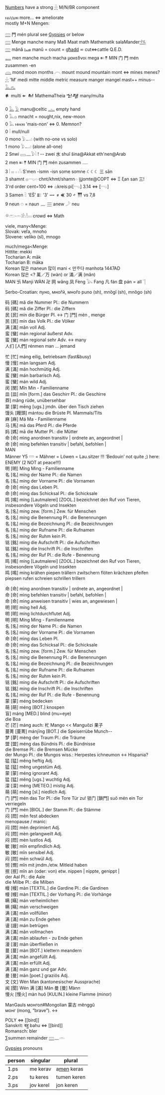 [Numbers](Numbers) have a strong [𓏶](𓏶) M/N/BR component  

ⲙⲁⲗⲗⲟⲛ more… ⇔ ameliorate  
mostly M+N Mengen:  

[𓏠](𓏠) 門 mén plural see [Gypsies](Gypsies) or below  
[𓏠](𓏠)  Menge manche many Maß Maat math Mathematik salaMander[𓆈](𓆈)  
[𓏠](𓏠)  mânâ ܡܢܐ‎  manû = count = [għadd](cut) ⋍ cut⇔cattle Q.E.D.  
[𓉻](𓉻) men manche much macha μακεδνοι mega 𒋰𒈫 MIN 门 門 mén zusammen -en  
[𓇺](𓇺) mond moon months 𓇹 mount mound mountain mont  ⇔ mines menes?  
[𓏶](𓏶) 'M' medi mitte middle metric measure manger mangel mast++ minus-- [𓅓](𓅓)[𓃺](𓃺)  
𒀭 multi 𒄬 𒈹 MathemaTheia  𒈠𒆷 many/multa  

0 [𓅓](𓅓) [𓅱](𓅱) manu@celtic [𓂜](𓂜) empty hand  
0 𓅓𓐍 mnacht = nought,nix, new-moon  
0 𓅓 ⲙⲙⲟⲛ 'mais-non' ⇔ 0. Memnon?  
0 𓎫 mull/null  
0 mono 𓅱𓂝 (with no-one vs solo)  
1 mono 𓅱𓂝 (alone all-one)  
2 Snwi 𓈙𓈖𓅱𓇋 ! -- zwei 水 shuǐ šina@Akkat eth'nen@Arab  
2 men 𒋰𒈫 MIN 门 門 mén zusammen 𓊃  
3 𓏪 𓏤𓏤𓏤 𓏼 𓏨 S'men -ismn -isn some somne ☾☾☾ 三 sān  
3 shamnt 𓐍𓂸𓏏 chnt/khmt/shamn𓏏 Ϣomte@COPT ⇔ Ξ ξan san 三!  
3'rd order cent=100 ⇔ 𓐍kreis:pi[𓂸] 3.14 ⇔ [𓂸]  
3 Samen 𓇡 'EŠ' 𒀼 '3' 𒐁 ≠ 𒌍 30 𒑋 𒐗 vs 7,8  
9 neun 𓇸 = naun 𓈖 𓈗 anew 𓌳 neu  

𓋬𓂧𓏛𓀀𓁐𓏥 crowd ⇔ Math  

viele, many<Menge:  
Slovak: veľa, mnoho  
Slovene: veliko (sl), mnogo  

much/mega<Menge:  
Hittite: mekki  
Tocharian A: māk  
Tocharian B: māka  
Korean 많은 maneun 많이 mani < 만ᄒᆞ다 manhota 1447AD  
Korean 많은 <? 萬／万 (wàn) or 滿／满 (mǎn)  
MAN 卐 Manji WÀN 卍 网 wǎng 凤 Fèng 𓅂 Fang 凡 fán 盘 pán = all 𓊹  



Serbo-Croatian: пуно, мно̏гӣ, мно̏го  puno (sh), mnȍgī (sh), mnȍgo (sh)  


码 [碼] mǎ	 	 	die Nummer  Pl.: die Nummern  
码 [碼] mǎ	 	 	die Ziffer  Pl.: die Ziffern  
民 [民] mín		 	die Bürger Pl.	↔ 门 [門] mén , menge  
民 [民] mín	 	 	das Volk  Pl.: die Völker  
满 [滿] mǎn	 	 	voll  Adj.  
蛮 [蠻] mán   regional		 	äußerst  Adv.  
蛮 [蠻] mán   regional		 	sehr  Adv.	↔ many  
人们 [人們] rénmen		 	man ...  jemand  

忙 [忙] máng	 	 	eilig, betriebsam (fast&busy)  
慢 [慢] màn	 	 	langsam  Adj.  
满 [滿] mǎn	 	 	hochmütig  Adj.  
蛮 [蠻] mán	 	 	barbarisch  Adj.  
蛮 [蠻] mán	 	 	wild  Adj.  
闵 [閔] Mǐn		 	Min   - Familienname  
皿 [皿] mǐn [form.]	 	 	das Geschirr  Pl.: die Geschirre  
莽] mǎng	 	 	rüde, unübersehbar  
蒙 [蒙] mēng [ugs.]		 	jmdn. über den Tisch ziehen  
馒头 [饅頭] mántou die Brüste Pl. Mammals/Tits  
麻 [麻] Má		 	Ma   - Familienname  
马 [馬] mǎ	 	 	das Pferd  Pl.: die Pferde  
妈 [媽] mā	 	 	die Mutter  Pl.: die Mütter  
命 [命] mìng	 	 	anordnen  transitiv  | ordnete an, angeordnet |  
命 [命] mìng	 	 	befehlen  transitiv  | befahl, befohlen |  
MAN  
Männer Y5  𓏠 = Mähner = Löwen = Lau.sitzer !!!  ‘Bedouin’ not quite ;) here: ENEMY (2 NOT at peace!!!)  
明 [明] Míng		 	Ming   - Familienname  
名 [名] míng	 	 	der Name  Pl.: die Namen  
名 [名] míng	 	 	der Vorname  Pl.: die Vornamen  
命 [命] mìng	 	 	das Leben  Pl.  
命 [命] mìng	 	 	das Schicksal  Pl.: die Schicksale  
鸣 [鳴] míng [Lautmalerei] [ZOOL.]			bezeichnet den Ruf von Tieren, insbesondere Vögeln und Insekten  
名 [名] míng  zew. [form.]			Zew. für Menschen  
名 [名] míng	 	 	die Benennung  Pl.: die Benennungen  
名 [名] míng	 	 	die Bezeichnung  Pl.: die Bezeichnungen  
名 [名] míng	 	 	der Rufname  Pl.: die Rufnamen  
名 [名] míng	 	 	der Ruhm  kein Pl.  
铭 [銘] míng	 	 	die Aufschrift  Pl.: die Aufschriften  
铭 [銘] míng	 	 	die Inschrift  Pl.: die Inschriften  
名 [名] míng	 	 	der Ruf  Pl.: die Rufe   - Benennung  
鸣 [鳴] míng [Lautmalerei] [ZOOL.]			bezeichnet den Ruf von Tieren, insbesondere Vögeln und Insekten  
鸣 [鳴] míng krähen piepen trällern zwitschern flöten krächzen pfeifen piepsen rufen schreien schrillen trillern  

命 [命] mìng	 	 	anordnen  transitiv  | ordnete an, angeordnet |  
命 [命] mìng	 	 	befehlen  transitiv  | befahl, befohlen |  
命 [命] mìng	 	 	anweisen  transitiv  | wies an, angewiesen |  
明 [明] míng	 	 	hell  Adj.  
明 [明] míng	 	 	lichtdurchflutet  Adj.  
明 [明] Míng		 	Ming   - Familienname  
名 [名] míng	 	 	der Name  Pl.: die Namen  
名 [名] míng	 	 	der Vorname  Pl.: die Vornamen  
命 [命] mìng	 	 	das Leben  Pl.  
命 [命] mìng	 	 	das Schicksal  Pl.: die Schicksale  
名 [名] míng  zew. [form.]			Zew. für Menschen  
名 [名] míng	 	 	die Benennung  Pl.: die Benennungen  
名 [名] míng	 	 	die Bezeichnung  Pl.: die Bezeichnungen  
名 [名] míng	 	 	der Rufname  Pl.: die Rufnamen  
名 [名] míng	 	 	der Ruhm  kein Pl.  
铭 [銘] míng	 	 	die Aufschrift  Pl.: die Aufschriften  
铭 [銘] míng	 	 	die Inschrift  Pl.: die Inschriften  
名 [名] míng	 	 	der Ruf  Pl.: die Rufe   - Benennung  
蒙 [蒙] méng	 	 	bedecken  
萌 [萌] méng [BOT.]	 	 	knospen  
盲] máng [MED.]	 	 	blind  (mu=eye)  
 die Boa  
芒 [芒] máng   auch: 杧 Mango 	<< Manguǒzi	果子  
蔓菁 [蔓菁] mánjīng [BOT.]		 	die Speiserrübe   Munch--  
梦 [夢] mèng	 	 	der Traum  Pl.: die Träume  
盟 [盟] méng	 	 	das Bündnis  Pl.: die Bündnisse  
 die Bremse  Pl.: die Bremsen 		Mücke  
 der Mungo  Pl.: die Mungos   wiss.: Herpestes ichneumon ↔ Hispania?  
猛 [猛] měng	 	 	heftig  Adj.  
猛 [猛] měng	 	 	ungestüm  Adj.  
蒙 [蒙] méng	 	 	ignorant  Adj.  
猛 [猛] měng [ugs.]	 	 	wuchtig  Adj.  
濛 [濛] méng [METEO.]	 	 	mistig  Adj.  
萌 [萌] méng [sl.]	 	 	niedlich  Adj.  
门 [門] mén	 	 	das Tor  Pl.: die Tore			Tür zu!  锁​门 [鎖​門] suǒ mén		 	ein Tor verriegeln  
门 [門] mén [BIOL.]	 	 	der Stamm  Pl.: die Stämme  
闷 [悶] mēn		 	fest abdecken  
menopause / manic:  
闷 [悶] mèn	 	 	deprimiert  Adj.  
闷 [悶] mèn	 	 	gelangweilt  Adj.  
闷 [悶] mèn	 	 	lustlos  Adj.  
敏 [敏] mǐn	 	 	empfindlich  Adj.  
敏 [敏] mǐn	 	 	sensibel  Adj.  
闷 [悶] mēn	 	 	schwül  Adj.  
悯 [憫] mǐn		 	mit jmdm./etw. Mitleid haben  
抿 [抿] mǐn	 	 	an (oder: von) etw. nippen  | nippte, genippt |  
 der Aal  Pl.: die Aale  
 die Milbe  Pl.: die Milben  
幔 [幔] màn [TEXTIL.]	 	 	die Gardine  Pl.: die Gardinen  
幔 [幔] màn [TEXTIL.]	 	 	der Vorhang  Pl.: die Vorhänge  
瞒 [瞞] mán	 	 	verheimlichen  
瞒 [瞞] mán	 	 	verschweigen  
满 [滿] mǎn	 	 	vollfüllen  
满 [滿] mǎn		 	zu Ende gehen  
谩 [謾] mán	 	 	betrügen  
满 [滿] mǎn	 	 	vollmachen  
满 [滿] mǎn		 	ablaufen   - zu Ende gehen  
漫 [漫] màn	 	 	überfließen  in  
蔓 [蔓] màn [BOT.]	 	 	klettern  meandern  
满 [滿] mǎn		 	angefüllt  Adj.  
满 [滿] mǎn	 	 	erfüllt  Adj.  
满 [滿] mǎn		 	ganz und gar  Adv.  
曼 [曼] màn [poet.]	 	 	graziös  Adj.  
文 [文] Wén	Man (kantonesischer Aussprache)  
闻 [聞] Wén 满 [滿] Mǎn 曼 [曼] Mànn  
慢​火 [慢​火] màn huǒ [KULIN.]		 	kleine Flamme (minor)  

ManGauls монгол#Mongolian 蒙古 měnggǔ  
монг (mong, “brave”). ↔  


POLY ⇔ [[bird]]  
Sanskrit: बहु bahu ⇔ [[bird]]  
Romansch: bler  
∑summen remainder [𓏠](𓏠)𓈖𓏛  

[Gypsies](Gypsies) pronouns  

| person | singular |	plural |  
|--------|----|----|  
1.ps 	|me kerav| 	a[men](men) keras  
2.ps 	|tu keres| 	tumen keren  
3.ps 	|jov kerel| 	jon keren  


